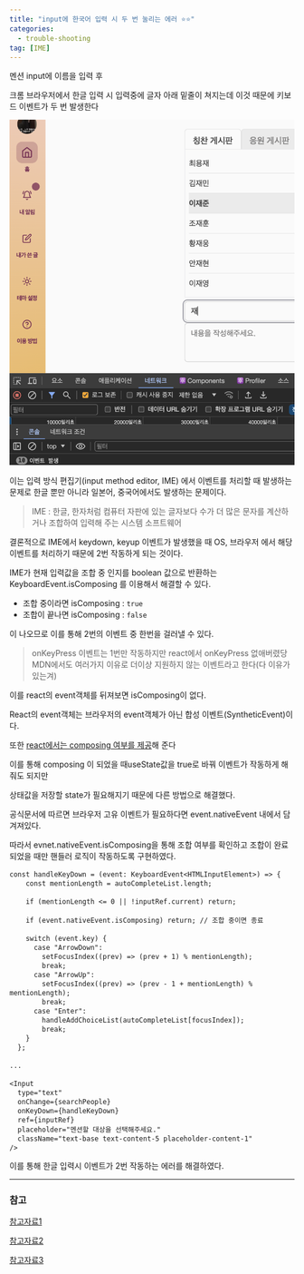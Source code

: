 ```yaml
---
title: "input에 한국어 입력 시 두 번 눌리는 에러 ⭐️⭐️"
categories:
  - trouble-shooting
tag: [IME]
---
```


멘션 input에 이름을 입력 후

크롬 브라우저에서 한글 입력 시 입력중에 글자 아래 밑줄이 쳐지는데 이것 때문에 키보드 이벤트가 두 번 발생한다

![Untitled](/images/2024-01-08-2024-01-08-01/Untitled.png)

이는 입력 방식 편집기(input method editor, IME) 에서 이벤트를 처리할 때 발생하는 문제로 한글 뿐만 아니라 일본어, 중국어에서도 발생하는 문제이다.

> IME : 한글, 한자처럼 컴퓨터 자판에 있는 글자보다 수가 더 많은 문자를 계산하거나 조합하여 입력해 주는 시스템 소프트웨어

결론적으로 IME에서 keydown, keyup 이벤트가 발생했을 때 OS, 브라우저 에서 해당 이벤트를 처리하기 때문에 2번 작동하게 되는 것이다.

IME가 현재 입력값을 조합 중 인지를 boolean 값으로 반환하는 KeyboardEvent.isComposing 를 이용해서 해결할 수 있다.

- 조합 중이라면 isComposing : `true`
- 조합이 끝나면 isComposing : `false`

이 나오므로 이를 통해 2번의 이벤트 중 한번을 걸러낼 수 있다.

> onKeyPress 이벤트는 1번만 작동하지만 react에서 onKeyPress 없애버렸당 MDN에서도 여러가지 이유로 더이상 지원하지 않는 이벤트라고 한다(다 이유가 있는겨)

이를 react의 event객체를 뒤져보면 isComposing이 없다.

React의 event객체는 브라우저의 event객체가 아닌 합성 이벤트(SyntheticEvent)이다.

또한 [react에서는 composing 여부를 제공](https://react.dev/reference/react-dom/components/common#compositionevent-handler)해 준다

이를 통해 composing 이 되었을 때useState값을 true로 바꿔 이벤트가 작동하게 해줘도 되지만

상태값을 저장할 state가 필요해지기 때문에 다른 방법으로 해결했다.

공식문서에 따르면 브라우저 고유 이벤트가 필요하다면 event.nativeEvent 내에서 담겨져있다.

따라서 evnet.nativeEvent.isComposing을 통해 조합 여부를 확인하고 조합이 완료되었을 때만 핸들러 로직이 작동하도록 구현하였다.

```tsx
const handleKeyDown = (event: KeyboardEvent<HTMLInputElement>) => {
    const mentionLength = autoCompleteList.length;

    if (mentionLength <= 0 || !inputRef.current) return;

    if (event.nativeEvent.isComposing) return; // 조합 중이면 종료

    switch (event.key) {
      case "ArrowDown":
        setFocusIndex((prev) => (prev + 1) % mentionLength);
        break;
      case "ArrowUp":
        setFocusIndex((prev) => (prev - 1 + mentionLength) % mentionLength);
        break;
      case "Enter":
        handleAddChoiceList(autoCompleteList[focusIndex]);
        break;
    }
  };

...

<Input
  type="text"
  onChange={searchPeople}
  onKeyDown={handleKeyDown}
  ref={inputRef}
  placeholder="멘션할 대상을 선택해주세요."
  className="text-base text-content-5 placeholder-content-1"
/>
```

이를 통해 한글 입력시 이벤트가 2번 작동하는 에러를 해결하였다.

---

### 참고

[참고자료1](https://velog.io/@euji42/solved-%ED%95%9C%EA%B8%80-%EC%9E%85%EB%A0%A5%EC%8B%9C-2%EB%B2%88-%EC%9E%85%EB%A0%A5%EC%9D%B4-%EB%90%98%EB%8A%94-%EA%B2%BD%EC%9A%B0)

[참고자료2](https://velog.io/@dosomething/React-%ED%95%9C%EA%B8%80-%EC%9E%85%EB%A0%A5%EC%8B%9C-keydown-%EC%9D%B4%EB%B2%A4%ED%8A%B8-%EC%A4%91%EB%B3%B5-%EB%B0%9C%EC%83%9D-%ED%98%84%EC%83%81)

[참고자료3](https://velog.io/@o1_choi/isComposing)
